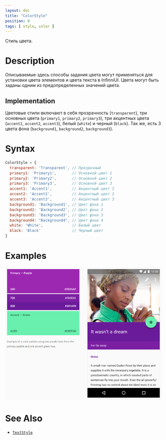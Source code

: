```yaml
---
layout: doc
title: "ColorStyle"
position: 0
tags: [ style, color ]
---
```


Стиль цвета.

# Description

Описываемые здесь способы задания цвета могут применяться для установки цвета элементов и цвета текста в InfinniUI.
Цвета могут быть заданы одним из предопределенных значений цвета.

## Implementation

Цветовые стили включают в себя прозрачность (`transparent`), три основных цвета (`primary1`,
`primary2`, `primary3`), три акцентных цвета (`accent1`, `accent2`, `accent3`), белый (`white`)
и черный (`black`). Так же, есть 3 цвета фона (`background1`, `background2`, `background3`).

# Syntax

```js
ColorStyle = {
  transparent: 'Transparent', // Прозрачный
  primary1: 'Primary1',       // Основной цвет 1
  primary2: 'Primary2',       // Основной цвет 2
  primary3: 'Primary3',       // Основной цвет 3
  accent1: 'Accent1',         // Акцентный цвет 1
  accent2: 'Accent2',         // Акцентный цвет 2
  accent3: 'Accent3',         // Акцентный цвет 3
  background1: 'Background1', // Цвет фона 1
  background2: 'Background2', // Цвет фона 2
  background3: 'Background3', // Цвет фона 3
  background4: "Background4", // Цвет фона 4
  white: 'White',             // Белый цвет
  black: 'Black'              // Черный цвет
}
```

# Examples

![](styling_md.png)

# See Also

* [`TextStyle`](../TextStyle)
